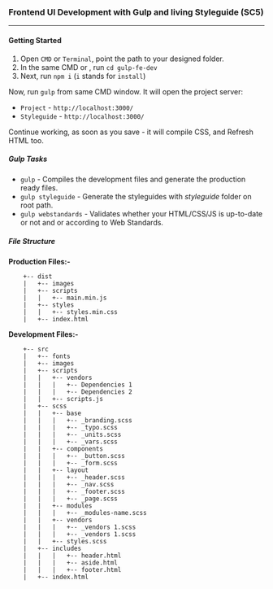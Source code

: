 ### Frontend UI Development with Gulp and living Styleguide (SC5)
---

#### Getting Started

1. Open `CMD` or `Terminal`, point the path to your designed folder.
2. In the same CMD or , run `cd gulp-fe-dev`
3. Next, run `npm i` (`i` stands for `install`)
 
Now, run `gulp` from same CMD window. It will open the project server: 
- `Project` - `http://localhost:3000/`
- `Styleguide` - `http://localhost:3000/`

Continue working, as soon as you save - it will compile CSS, and Refresh HTML too.

##### Gulp Tasks
- `gulp` - Compiles the development files and generate the production ready files.
- `gulp styleguide` - Generate the styleguides with *styleguide* folder on root path.
- `gulp webstandards` - Validates whether your HTML/CSS/JS is up-to-date or not and or according to Web Standards.


##### File Structure

**Production Files:-**
```
	+-- dist
	|   +-- images
	|   +-- scripts
	|	|   +-- main.min.js
	|   +-- styles
	|	|   +-- styles.min.css 
	|   +-- index.html
```

**Development Files:-**
```
	+-- src
	|   +-- fonts
	|   +-- images
	|   +-- scripts
	|	|   +-- vendors
	|	|	|   +-- Dependencies 1
	|	|	|   +-- Dependencies 2
	|	|   +-- scripts.js
	|   +-- scss
	|	|   +-- base
	|	|	|   +-- _branding.scss
	|	|	|   +-- _typo.scss
	|	|	|   +-- _units.scss
	|	|	|   +-- _vars.scss
	|	|   +-- components
	|	|	|   +-- _button.scss
	|	|	|   +-- _form.scss
	|	|   +-- layout
	|	|	|   +-- _header.scss
	|	|	|   +-- _nav.scss
	|	|	|   +-- _footer.scss
	|	|	|   +-- _page.scss
	|	|   +-- modules
	|	|	|   +-- _modules-name.scss
	|	|   +-- vendors
	|	|	|   +-- _vendors 1.scss
	|	|	|   +-- _vendors 1.scss
	|	|   +-- styles.scss
	|   +-- includes
	|	|	|   +-- header.html
	|	|	|   +-- aside.html
	|	|	|   +-- footer.html
	|   +-- index.html
```


